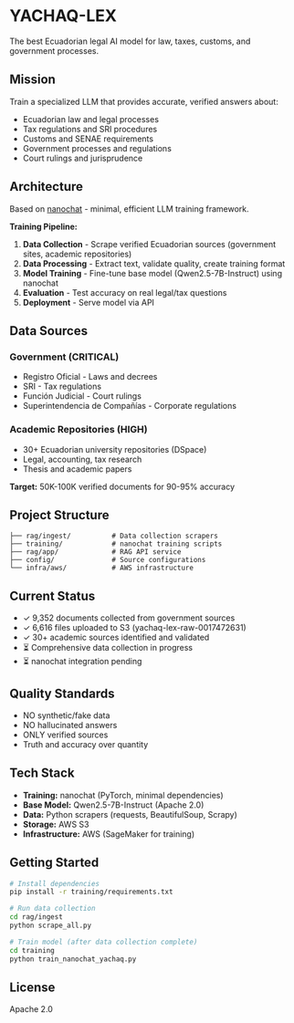# YACHAQ-LEX

The best Ecuadorian legal AI model for law, taxes, customs, and government processes.

## Mission

Train a specialized LLM that provides accurate, verified answers about:
- Ecuadorian law and legal processes
- Tax regulations and SRI procedures
- Customs and SENAE requirements
- Government processes and regulations
- Court rulings and jurisprudence

## Architecture

Based on [nanochat](https://github.com/karpathy/nanochat) - minimal, efficient LLM training framework.

**Training Pipeline:**
1. **Data Collection** - Scrape verified Ecuadorian sources (government sites, academic repositories)
2. **Data Processing** - Extract text, validate quality, create training format
3. **Model Training** - Fine-tune base model (Qwen2.5-7B-Instruct) using nanochat
4. **Evaluation** - Test accuracy on real legal/tax questions
5. **Deployment** - Serve model via API

## Data Sources

### Government (CRITICAL)
- Registro Oficial - Laws and decrees
- SRI - Tax regulations
- Función Judicial - Court rulings
- Superintendencia de Compañías - Corporate regulations

### Academic Repositories (HIGH)
- 30+ Ecuadorian university repositories (DSpace)
- Legal, accounting, tax research
- Thesis and academic papers

**Target:** 50K-100K verified documents for 90-95% accuracy

## Project Structure

```
├── rag/ingest/          # Data collection scrapers
├── training/            # nanochat training scripts
├── rag/app/             # RAG API service
├── config/              # Source configurations
└── infra/aws/           # AWS infrastructure
```

## Current Status

- ✓ 9,352 documents collected from government sources
- ✓ 6,616 files uploaded to S3 (yachaq-lex-raw-0017472631)
- ✓ 30+ academic sources identified and validated
- ⏳ Comprehensive data collection in progress
- ⏳ nanochat integration pending

## Quality Standards

- NO synthetic/fake data
- NO hallucinated answers
- ONLY verified sources
- Truth and accuracy over quantity

## Tech Stack

- **Training:** nanochat (PyTorch, minimal dependencies)
- **Base Model:** Qwen2.5-7B-Instruct (Apache 2.0)
- **Data:** Python scrapers (requests, BeautifulSoup, Scrapy)
- **Storage:** AWS S3
- **Infrastructure:** AWS (SageMaker for training)

## Getting Started

```bash
# Install dependencies
pip install -r training/requirements.txt

# Run data collection
cd rag/ingest
python scrape_all.py

# Train model (after data collection complete)
cd training
python train_nanochat_yachaq.py
```

## License

Apache 2.0

